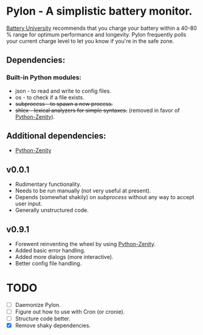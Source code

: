 # Pylon - A simplistic battery monitor.

[Battery University](http://www.batteryuniversity.com) recommends that you charge your battery within a 40-80 % range for optimum performance and longevity. Pylon frequently polls your current charge level to let you know if you're in the safe zone.

## Dependencies:

### Built-in Python modules:
* json - to read and write to config files.
* os - to check if a file exists.
* ~~subprocess - to spawn a new process.~~
* ~~shlex - lexical analyzers for simple syntaxes.~~ (removed in favor of [Python-Zenity](https://github.com/poulp/python-zenity)).

## Additional dependencies:
* [Python-Zenity](https://github.com/poulp/python-zenity)

## v0.0.1
* Rudimentary functionality.
* Needs to be run manually (not very useful at present).
* Depends (somewhat shakily) on *subprocess* without any way to accept user input.
* Generally unstructured code.

## v0.9.1
* Forewent reinventing the wheel by using [Python-Zenity](https://github.com/poulp/python-zenity).
* Added basic error handling.
* Added more dialogs (more interactive).
* Better config file handling.

# TODO
- [ ] Daemonize Pylon.
- [ ] Figure out how to use with Cron (or cronie).
- [ ] Structure code better.
- [x] Remove shaky dependencies.
